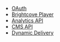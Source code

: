 - [OAuth][oauth]
- [Brightcove Player][player]
- [Analytics API][analytics]
- [CMS API][cms]
- [Dynamic Delivery][dd]

[oauth]: ./oauth.md
[player]: ./player.md
[analytics]: ./analytics.md
[cms]: ./cms.md
[dd]: ./dynamicDelivery.md
